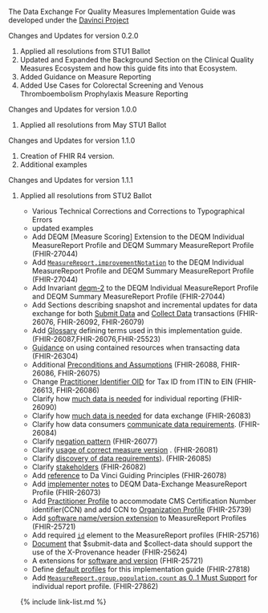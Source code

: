 
The Data Exchange For Quality Measures Implementation Guide was developed under the  [Davinci Project](#)


Changes and Updates for version 0.2.0

1. Applied all resolutions from STU1 Ballot
1. Updated and Expanded the Background Section on the Clinical Quality Measures Ecosystem and how this guide fits into that Ecosystem.
1. Added Guidance on Measure Reporting
1. Added Use Cases for Colorectal Screening and Venous Thromboembolism Prophylaxis Measure Reporting

Changes and Updates for version 1.0.0

1. Applied all resolutions from May STU1 Ballot

Changes and Updates for version 1.1.0

1. Creation of FHIR R4 version.
1. Additional examples

Changes and Updates for version 1.1.1

1. Applied all resolutions from STU2 Ballot

    - Various Technical Corrections and Corrections to Typographical Errors
    - updated examples
    - Add DEQM [Measure Scoring] Extension to the DEQM Individual MeasureReport Profile and DEQM Summary MeasureReport Profile (FHIR-27044)
    - Add [`MeasureReport.improvementNotation`](StructureDefinition-indv-measurereport-deqm-definitions.html#MeasureReport.improvementNotation) to the DEQM Individual MeasureReport Profile and DEQM Summary MeasureReport Profile (FHIR-27044)
    - Add Invariant [deqm-2](StructureDefinition-indv-measurereport-deqm-definitions.html#MeasureReport) to the DEQM Individual MeasureReport Profile and DEQM Summary MeasureReport Profile (FHIR-27044)
    - Add Sections describing snapshot and incremental updates for data exchange for both [Submit Data](datax.html#submit-updates) and [Collect Data](datax.html#collect-updates) transactions (FHIR-26076, FHIR-26092, FHIR-26079)
    - Add [Glossary](index.html#glossary) defining terms used in this implementation guide. (FHIR-26087,FHIR-26076,FHIR-25523)
    - [Guidance](guidance.html#using-contained-resources-in-the-response-transaction) on using contained resources when transacting data (FHIR-26304)
    - Additional [Preconditions and Assumptions](guidance.html#preconditions-and-assumptions) (FHIR-26088, FHIR-26086, FHIR-26075)
    - Change [Practitioner Identifier OID](StructureDefinition-organization-deqm-definitions.html#Organization.identifier:ein) for Tax ID from ITIN to EIN (FHIR-26613, FHIR-26086)
    - Clarify how [much data is needed](indv-reporting.html#how-much-data-should-be-sent) for individual reporting (FHIR-26090)
    - Clarify how [much data is needed](datax.html#data-exchange) for data exchange (FHIR-26083)
    -  Clarify how data consumers [communicate data requirements](datax.html#collect-data ). (FHIR-26084)
    - Clarify [negation pattern](guidance.html#negation-patterns-for-quality-measures) (FHIR-26077)
    - Clarify [usage of correct measure version](datax.html#data-exchange) . (FHIR-26081)
    - Clarify [discovery of data requirements](datax.html#gather-data-requirements-from-consumer)). (FHIR-26085)
    - Clarify [stakeholders](datax.html#data-exchange) (FHIR-26082)
    - Add [reference](index.html#introduction) to Da Vinci Guiding Principles (FHIR-26078)
    - Add [implementer notes](StructureDefinition-indv-measurereport-deqm.html#mandatory-data-elements-and-terminology) to  DEQM Data-Exchange MeasureReport Profile  (FHIR-26073)
    - Add [Practitioner Profile](StructureDefinition-practitioner-deqm.html) to accommodate CMS Certification Number identifier(CCN) and add CCN to [Organization Profile](StructureDefinition-organization-deqm.html) (FHIR-25739)
    - Add [software name/version extension](StructureDefinition-indv-measurereport-deqm-definitions.html#MeasureReport.extension:vendor) to MeasureReport Profiles (FHIR-25721)
    - Add required [`id`](StructureDefinition-summary-measurereport-deqm-definitions.html#MeasureReport.group.population.code) element to the MeasureReport profiles (FHIR-25716)
    - [Document](datax.html#provenance) that $submit-data and $collect-data should support the use of the X-Provenance header (FHIR-25624)
    - A extensions for [software and version](StructureDefinition-datax-measurereport-deqm-definitions.html#MeasureReport.extension:software) (FHIR-25721)
    - Define [default profiles](guidance.html#default-profiles-used-in-the-evaluation-of-a-measure) for this implementation guide (FHIR-27818)
    - Add [`MeasureReport.group.population.count` as 0..1 Must Support](StructureDefinition-indv-measurereport-deqm.html#profile) for individual report profile. (FHIR-27862)


    {% include link-list.md %}
